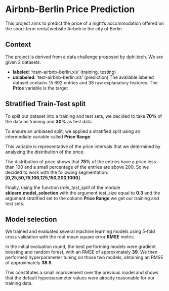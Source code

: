# Airbnb-Berlin Price Prediction
This project aims to predict the price of a night’s accommodation offered on the short-term rental website Airbnb in the city of Berlin. 
## Context
The project is derived from a data challenge proposed by dphi.tech.
We are given 2 datasets:
- **labeled**: ‘train-airbnb-berlin.xls’ (training, testing)
- **unlabeled**: ‘test-airbnb-berlin.xls’ (prediction)
The available labeled dataset contains 15 692 entries and 38 raw explanatory features.
The **Price** variable is the target

## Stratified Train-Test split
To split our dataset into a training and test sets, we decided to take **70%** of the data as training and **30%** as test data.

To ensure an unbiased split, we applied a stratified split using an intermediate variable called **Price Range**.

This variable is representative of the price intervals that we determined by analyzing the distribution of the price.

The distribution of price shows that **75%** of the entries have a price less than 100 and a small percentage of the entries are above 200. So we decided to work with the following segmentation: **[0,25,50,75,100,125,150,200,1000]**.

Finally, using the function *train_test_split* of the module **sklearn.model_selection** with the argument test_size equal to **0.3** and the argument stratified set to the column **Price Range** we get our training and test sets.

## Model selection
We trained and evaluated several machine learning models using 5-fold cross validation with the root mean square error **RMSE** metric. 

In the initial evaluation round, the best performing models were gradient boosting and random forest, with an RMSE of approximately **39**.
We then performed hyperparameter tuning on those two models, obtaining an RMSE of approximately **38.5**.

This constitutes a small improvement over the previous model and shows that the default hyperparameter values were already reasonable for our training data.
